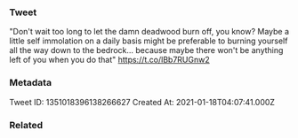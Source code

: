 ### Tweet
"Don't wait too long to let the damn deadwood burn off, you know? Maybe a little self immolation on a daily basis might be preferable to burning yourself all the way down to the bedrock... because maybe there won't be anything left of you when you do that" https://t.co/lBb7RUGnw2

### Metadata
Tweet ID: 1351018396138266627
Created At: 2021-01-18T04:07:41.000Z

### Related

